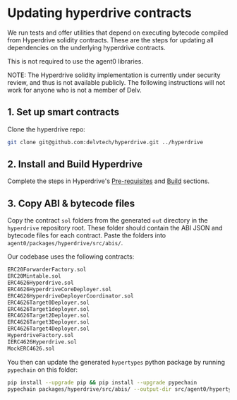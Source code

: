 # Updating hyperdrive contracts

We run tests and offer utilities that depend on executing bytecode compiled from Hyperdrive solidity contracts. These are the steps for updating all dependencies on the underlying hyperdrive contracts.

This is not required to use the agent0 libraries.

NOTE: The Hyperdrive solidity implementation is currently under security review, and thus is not available publicly.
The following instructions will not work for anyone who is not a member of Delv.

## 1. Set up smart contracts

Clone the hyperdrive repo:

```bash
git clone git@github.com:delvtech/hyperdrive.git ../hyperdrive
```

## 2. Install and Build Hyperdrive

Complete the steps in Hyperdrive's [Pre-requisites](https://github.com/delvtech/hyperdrive#pre-requisites) and [Build](https://github.com/delvtech/hyperdrive#build) sections.

## 3. Copy ABI & bytecode files

Copy the contract `sol` folders from the generated `out` directory in the `hyperdrive` repository root.
These folder should contain the ABI JSON and bytecode files for each contract.
Paste the folders into `agent0/packages/hyperdrive/src/abis/`.

Our codebase uses the following contracts:

```bash
ERC20ForwarderFactory.sol
ERC20Mintable.sol
ERC4626Hyperdrive.sol
ERC4626HyperdriveCoreDeployer.sol
ERC4626HyperdriveDeployerCoordinator.sol
ERC4626Target0Deployer.sol
ERC4626Target1deployer.sol
ERC4626Target2Deployer.sol
ERC4626Target3Deployer.sol
ERC4626Target4Deployer.sol
HyperdriveFactory.sol
IERC4626Hyperdrive.sol
MockERC4626.sol
```

You then can update the generated `hypertypes` python package by running `pypechain` on this folder:

```bash
pip install --upgrade pip && pip install --upgrade pypechain
pypechain packages/hyperdrive/src/abis/ --output-dir src/agent0/hypertypes/types/
```